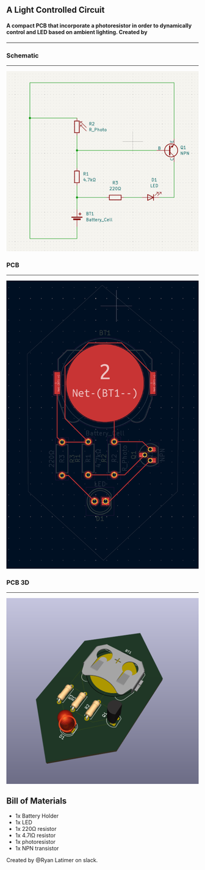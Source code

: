 ## A Light Controlled Circuit
#### A compact PCB that incorporate a photoresistor in order to dynamically control and LED based on ambient lighting. Created by 
---
### Schematic
---
![Image of the Schematic](src/screenshots/schematic-screenshot.png)
### PCB
---
![Image of the PCB](src/screenshots/pcb-screenshot.png)
### PCB 3D
---
![3D Image of the PCB](src/screenshots/3d-screenshot.png)

## Bill of Materials
- 1x Battery Holder
- 1x LED
- 1x 220Ω resistor
- 1x 4.7lΩ resistor
- 1x photoresistor
- 1x NPN transistor

Created by @Ryan Latimer on slack.
